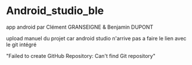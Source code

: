 # Android_studio_ble
app android par Clément GRANSEIGNE & Benjamin DUPONT

upload manuel du projet car android studio n'arrive pas a faire le lien avec le git intégré 

"Failed to create GitHub Repository: Can't find Git repository"
